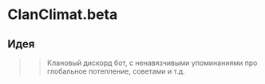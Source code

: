 # ClanClimat.beta

## Идея
>> Клановый дискорд бот, с ненавязчивыми упоминаниями про глобальное потепление, советами и т.д.
